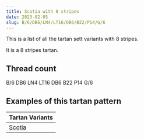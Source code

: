 ```yaml
---
title: Scotia with 8 stripes
date: 2023-02-05
slug: B/6/DB6/LN4/LT16/DB6/B22/P14/G/6
---
```

This is a list of all the tartan sett variants with 8 stripes.

It is a 8 stripes tartan.


## Thread count
B/6 DB6 LN4 LT16 DB6 B22 P14 G/6

## Examples of this tartan pattern

| Tartan Variants |
|---------------|
| [Scotia](/variants/b/6/db6/ln4/lt16/db6/b22/p14/g/6-b8080d0-db000050-g008000-lne0e0e0-lt806050-p800080)||
